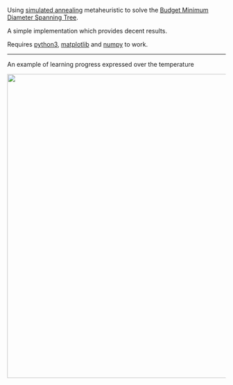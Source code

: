 Using [simulated annealing](https://en.wikipedia.org/wiki/Simulated_annealing) metaheuristic to solve the [Budget Minimum Diameter Spanning Tree](https://www.cos.ufrj.br/index.php/pt-BR/publicacoes-pesquisa/details/15/2974).

A simple implementation which provides decent results.

Requires [python3](https://docs.python.org/3/), [matplotlib](https://matplotlib.org/) and [numpy](http://www.numpy.org/) to work.


-------

An example of learning progress expressed over the temperature

<p align="center"><img src="https://i.imgur.com/aV6b70z.png" width="700"></p> 

